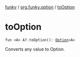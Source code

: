 [funky](../index.md) / [org.funky.option](index.md) / [toOption](.)

# toOption

`fun <A> A?.toOption(): `[`Option`](-option/index.md)`<A>`

Converts any value to Option.

